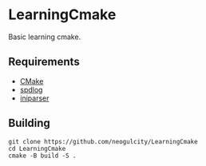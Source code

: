 # LearningCmake
 Basic learning cmake.

## Requirements
* [CMake](https://cmake.org/)
* [spdlog](https://github.com/gabime/spdlog/)
* [iniparser](https://github.com/neogulcity/iniparser)

## Building
```
git clone https://github.com/neogulcity/LearningCmake
cd LearningCmake
cmake -B build -S .
```